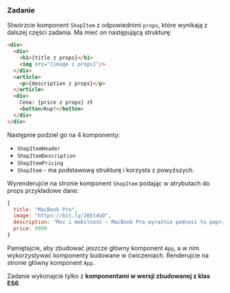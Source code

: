 ### Zadanie 
Stwórzcie komponent `ShopItem` z odpowiednimi `props`, które wynikają z dalszej części zadania. Ma mieć on następującą strukturę:

```html
<div>
  <div>
    <h1>{title z props}</h1>
    <img src="{image z props}"/>
  </div>
  <article>
    <p>{description z props}</p>
  </article>
  <div>
    Cena: {price z props} zł
    <button>Kup!</button>
  </div>
</div>
```

Następnie podziel go na 4 komponenty:

- `ShopItemHeader`
- `ShopItemDescription`
- `ShopItemPricing`
- `ShopItem` - ma podstawową strukturę i korzysta z powyższych.

Wyrenderujcie na stronie komponent `ShopItem` podając w atrybutach do props przykładowe dane:

```js
{
  title: "MacBook Pro", 
  image: "https://bit.ly/2EEtduD",
  description: "Moc i mobilność – MacBook Pro wyraźnie podnosi tu poprzeczkę. Teraz możesz jeszcze szybciej realizować swoje pomysły. Pomogą Ci w tym wydajne procesory i układy pamięci, zaawansowana grafika, błyskawicznie działająca pamięć masowa i inne doskonałe rozwiązania.",
  price: 9999
}
```

Pamiętajcie, aby zbudować jeszcze główny komponent `App`, a w nim wykorzystywać komponenty budowane w ćwiczeniach. Renderujcie na stronie główny komponent `App`.

Zadanie wykonajcie tylko z **komponentami w wersji zbudowanej z klas ES6**.
